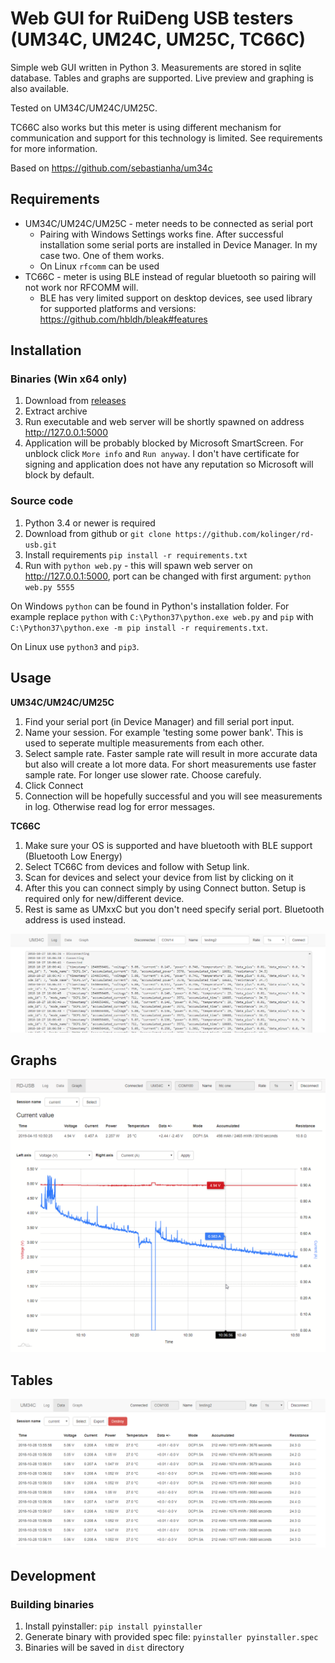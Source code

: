 Web GUI for RuiDeng USB testers (UM34C, UM24C, UM25C, TC66C)
==

Simple web GUI written in Python 3. Measurements are stored in sqlite database. Tables and graphs are supported.
Live preview and graphing is also available.

Tested on UM34C/UM24C/UM25C.

TC66C also works but this meter is using different mechanism for communication and support for 
this technology is limited. See requirements for more information.

Based on https://github.com/sebastianha/um34c


Requirements
--
- UM34C/UM24C/UM25C - meter needs to be connected as serial port
    - Pairing with Windows Settings works fine. After successful installation some serial ports are
    installed in Device Manager. In my case two. One of them works.
    - On Linux `rfcomm` can be used
- TC66C - meter is using BLE instead of regular bluetooth so pairing will not work nor RFCOMM will.
    - BLE has very limited support on desktop devices, see used library for supported platforms and versions: 
    https://github.com/hbldh/bleak#features

Installation
--

### Binaries (Win x64 only)
1. Download from [releases](https://github.com/kolinger/rd-usb/releases)
2. Extract archive
2. Run executable and web server will be shortly spawned on address http://127.0.0.1:5000
3. Application will be probably blocked by Microsoft SmartScreen. For unblock click `More info`
and `Run anyway`. I don't have certificate for signing and application does not have any
reputation so Microsoft will block by default.

### Source code
1. Python 3.4 or newer is required
2. Download from github or `git clone https://github.com/kolinger/rd-usb.git`
3. Install requirements `pip install -r requirements.txt`
4. Run with `python web.py` - this will spawn web server on http://127.0.0.1:5000, port can be changed
with first argument: `python web.py 5555`

On Windows `python` can be found in Python's installation folder.
For example replace `python` with `C:\Python37\python.exe web.py`
and `pip` with `C:\Python37\python.exe -m pip install -r requirements.txt`.

On Linux use `python3` and `pip3`.


Usage
--

**UM34C/UM24C/UM25C**
1. Find your serial port (in Device Manager) and fill serial port input.
2. Name your session. For example 'testing some power bank'. This is
used to seperate multiple measurements from each other.
3. Select sample rate. Faster sample rate will result in more accurate data but also
will create a lot more data. For short measurements use faster sample rate. For longer
use slower rate. Choose carefuly.
4. Click Connect
5. Connection will be hopefully successful and you will see measurements in log.
Otherwise read log for error messages.

**TC66C**
1. Make sure your OS is supported and have bluetooth with BLE support (Bluetooth Low Energy)
2. Select TC66C from devices and follow with Setup link.
3. Scan for devices and select your device from list by clicking on it
4. After this you can connect simply by using Connect button. Setup is required only for new/different device.
5. Rest is same as UMxxC but you don't need specify serial port. Bluetooth address is used instead.

![setup](screenshots/setup.png)


Graphs
--

![tables](screenshots/graphs-v2.png)


Tables
--

![tables](screenshots/tables.png)


Development
--

### Building binaries

1. Install pyinstaller: `pip install pyinstaller`
2. Generate binary with provided spec file: `pyinstaller pyinstaller.spec`
3. Binaries will be saved in `dist` directory
